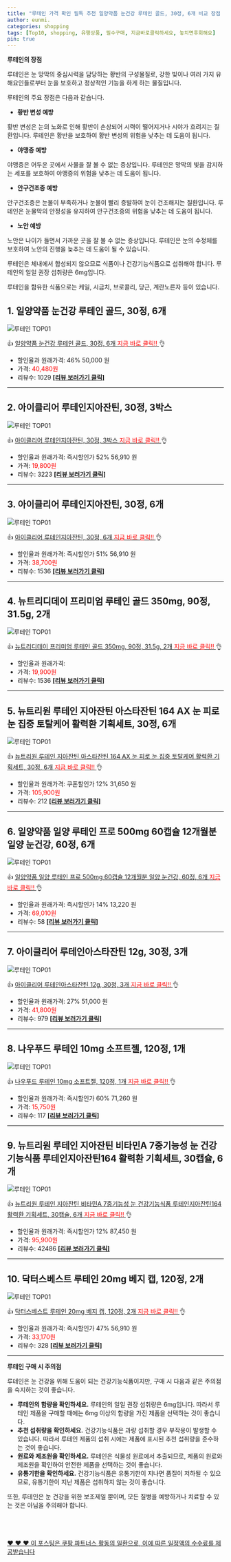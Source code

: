 ```yaml
---
title: "루테인 가격 확인 필독 추천 일양약품 눈건강 루테인 골드, 30정, 6개 비교 장점 구매가이드"
author: eunmi.
categories: shopping
tags: [Top10, shopping, 유행상품, 필수구매, 지금바로클릭하세요, 놓치면후회해요]
pin: true
---
```

**루테인의 장점**

루테인은 눈 망막의 중심시력을 담당하는 황반의 구성물질로, 강한 빛이나 여러 가지 유해요인들로부터 눈을 보호하고 정상적인 기능을 하게 하는 물질입니다.

루테인의 주요 장점은 다음과 같습니다.

* **황반 변성 예방**

황반 변성은 눈의 노화로 인해 황반이 손상되어 시력이 떨어지거나 시야가 흐려지는 질환입니다. 루테인은 황반을 보호하여 황반 변성의 위험을 낮추는 데 도움이 됩니다.

* **야맹증 예방**

야맹증은 어두운 곳에서 사물을 잘 볼 수 없는 증상입니다. 루테인은 망막의 빛을 감지하는 세포를 보호하여 야맹증의 위험을 낮추는 데 도움이 됩니다.

* **안구건조증 예방**

안구건조증은 눈물이 부족하거나 눈물이 빨리 증발하여 눈이 건조해지는 질환입니다. 루테인은 눈물막의 안정성을 유지하여 안구건조증의 위험을 낮추는 데 도움이 됩니다.

* **노안 예방**

노안은 나이가 들면서 가까운 곳을 잘 볼 수 없는 증상입니다. 루테인은 눈의 수정체를 보호하여 노안의 진행을 늦추는 데 도움이 될 수 있습니다.

루테인은 체내에서 합성되지 않으므로 식품이나 건강기능식품으로 섭취해야 합니다. 루테인의 일일 권장 섭취량은 6mg입니다.

루테인을 함유한 식품으로는 케일, 시금치, 브로콜리, 당근, 계란노른자 등이 있습니다.

   

## 1. 일양약품 눈건강 루테인 골드, 30정, 6개

![루테인 TOP01](https://thumbnail6.coupangcdn.com/thumbnails/remote/230x230ex/image/vendor_inventory/96e2/7e5fc17c10169fd8f2680c38c931af8aa18ba104e02ae023fb0b2e73447d.jpg)


👍 [일양약품 눈건강 루테인 골드, 30정, 6개 <font color=red> 지금 바로 클릭!! </font> ](https://link.coupang.com/re/AFFSDP?lptag=AF3617701&subid=GithubCoopas&pageKey=7326007362&traceid=V0-153&itemId=8972018332&vendorItemId=80020066001) 👌 


- 할인율과 원래가격: 46%  50,000   원
- 가격: <span style='color:red'>40,480원</span>
- 리뷰수: 1029  [**[리뷰 보러가기 클릭]**](https://link.coupang.com/re/AFFSDP?lptag=AF3617701&subid=GithubCoopas&pageKey=7326007362&traceid=V0-153&itemId=8972018332&vendorItemId=80020066001)

---


   

## 2. 아이클리어 루테인지아잔틴, 30정, 3박스

![루테인 TOP01](https://thumbnail6.coupangcdn.com/thumbnails/remote/230x230ex/image/retail/images/2366218950490312-1e20d7e7-f0a6-4acf-8942-0a2e5687bb04.jpg)


👍 [아이클리어 루테인지아잔틴, 30정, 3박스 <font color=red> 지금 바로 클릭!! </font> ](https://link.coupang.com/re/AFFSDP?lptag=AF3617701&subid=GithubCoopas&pageKey=1175646750&traceid=V0-153&itemId=19421826371&vendorItemId=77582829254) 👌 


- 할인율과 원래가격: 즉시할인가 52%  56,910   원
- 가격: <span style='color:red'>19,800원</span>
- 리뷰수: 3223  [**[리뷰 보러가기 클릭]**](https://link.coupang.com/re/AFFSDP?lptag=AF3617701&subid=GithubCoopas&pageKey=1175646750&traceid=V0-153&itemId=19421826371&vendorItemId=77582829254)

---


   

## 3. 아이클리어 루테인지아잔틴, 30정, 6개

![루테인 TOP01](https://thumbnail10.coupangcdn.com/thumbnails/remote/230x230ex/image/retail/images/00952db5-db23-40fc-be1b-5d6095bd88155505011299766788322.png)


👍 [아이클리어 루테인지아잔틴, 30정, 6개 <font color=red> 지금 바로 클릭!! </font> ](https://link.coupang.com/re/AFFSDP?lptag=AF3617701&subid=GithubCoopas&pageKey=1175646750&traceid=V0-153&itemId=19421828315&vendorItemId=86533290688) 👌 


- 할인율과 원래가격: 즉시할인가 51%  56,910   원
- 가격: <span style='color:red'>38,700원</span>
- 리뷰수: 1536  [**[리뷰 보러가기 클릭]**](https://link.coupang.com/re/AFFSDP?lptag=AF3617701&subid=GithubCoopas&pageKey=1175646750&traceid=V0-153&itemId=19421828315&vendorItemId=86533290688)

---


   

## 4. 뉴트리디데이 프리미엄 루테인 골드 350mg, 90정, 31.5g, 2개

![루테인 TOP01](https://thumbnail6.coupangcdn.com/thumbnails/remote/230x230ex/image/retail/images/8999977054299618-aff16828-9b54-43d1-89f6-1c2894863edb.jpg)


👍 [뉴트리디데이 프리미엄 루테인 골드 350mg, 90정, 31.5g, 2개 <font color=red> 지금 바로 클릭!! </font> ](https://link.coupang.com/re/AFFSDP?lptag=AF3617701&subid=GithubCoopas&pageKey=7670381071&traceid=V0-153&itemId=19619756225&vendorItemId=4443299967) 👌 


- 할인율과 원래가격: 
- 가격: <span style='color:red'>19,900원</span>
- 리뷰수: 1536  [**[리뷰 보러가기 클릭]**](https://link.coupang.com/re/AFFSDP?lptag=AF3617701&subid=GithubCoopas&pageKey=7670381071&traceid=V0-153&itemId=19619756225&vendorItemId=4443299967)

---


   

## 5. 뉴트리원 루테인 지아잔틴 아스타잔틴 164 AX 눈 피로 눈 집중 토탈케어 활력환 기획세트, 30정, 6개

![루테인 TOP01](https://thumbnail6.coupangcdn.com/thumbnails/remote/230x230ex/image/vendor_inventory/2c7b/2d2c8efca6526e862c5f05dbd13f151db8582ba55a2e378e97910f7fb034.png)


👍 [뉴트리원 루테인 지아잔틴 아스타잔틴 164 AX 눈 피로 눈 집중 토탈케어 활력환 기획세트, 30정, 6개 <font color=red> 지금 바로 클릭!! </font> ](https://link.coupang.com/re/AFFSDP?lptag=AF3617701&subid=GithubCoopas&pageKey=7355714239&traceid=V0-153&itemId=18939246063&vendorItemId=5011342998) 👌 


- 할인율과 원래가격: 쿠폰할인가 12%  31,650   원
- 가격: <span style='color:red'>105,900원</span>
- 리뷰수: 212  [**[리뷰 보러가기 클릭]**](https://link.coupang.com/re/AFFSDP?lptag=AF3617701&subid=GithubCoopas&pageKey=7355714239&traceid=V0-153&itemId=18939246063&vendorItemId=5011342998)

---


   

## 6. 일양약품 일양 루테인 프로 500mg 60캡슐 12개월분 일양 눈건강, 60정, 6개

![루테인 TOP01](https://thumbnail8.coupangcdn.com/thumbnails/remote/230x230ex/image/vendor_inventory/6bd7/62d2a07cf3ac1779ed5e1b1d8cf0f7281ed9817eb32f3615350e1962d718.jpg)


👍 [일양약품 일양 루테인 프로 500mg 60캡슐 12개월분 일양 눈건강, 60정, 6개 <font color=red> 지금 바로 클릭!! </font> ](https://link.coupang.com/re/AFFSDP?lptag=AF3617701&subid=GithubCoopas&pageKey=6983934106&traceid=V0-153&itemId=17070504254&vendorItemId=84244606463) 👌 


- 할인율과 원래가격: 즉시할인가 14%  13,220   원
- 가격: <span style='color:red'>69,010원</span>
- 리뷰수: 58  [**[리뷰 보러가기 클릭]**](https://link.coupang.com/re/AFFSDP?lptag=AF3617701&subid=GithubCoopas&pageKey=6983934106&traceid=V0-153&itemId=17070504254&vendorItemId=84244606463)

---


   

## 7. 아이클리어 루테인아스타잔틴 12g, 30정, 3개

![루테인 TOP01](https://thumbnail7.coupangcdn.com/thumbnails/remote/230x230ex/image/retail/images/8583883507149256-1d2f6a70-c852-4553-8e42-9dced64db265.jpg)


👍 [아이클리어 루테인아스타잔틴 12g, 30정, 3개 <font color=red> 지금 바로 클릭!! </font> ](https://link.coupang.com/re/AFFSDP?lptag=AF3617701&subid=GithubCoopas&pageKey=6066264186&traceid=V0-153&itemId=11178637417&vendorItemId=78456560540) 👌 


- 할인율과 원래가격: 27%  51,000   원
- 가격: <span style='color:red'>41,800원</span>
- 리뷰수: 979  [**[리뷰 보러가기 클릭]**](https://link.coupang.com/re/AFFSDP?lptag=AF3617701&subid=GithubCoopas&pageKey=6066264186&traceid=V0-153&itemId=11178637417&vendorItemId=78456560540)

---


   

## 8. 나우푸드 루테인 10mg 소프트젤, 120정, 1개

![루테인 TOP01](https://thumbnail10.coupangcdn.com/thumbnails/remote/230x230ex/image/vendor_inventory/96ae/51ca6e28941bf2d0931e1835e0039f97d5594fadf844ae5dba3c7050f8a8.png)


👍 [나우푸드 루테인 10mg 소프트젤, 120정, 1개 <font color=red> 지금 바로 클릭!! </font> ](https://link.coupang.com/re/AFFSDP?lptag=AF3617701&subid=GithubCoopas&pageKey=438506&traceid=V0-153&itemId=1199608&vendorItemId=3180780224) 👌 


- 할인율과 원래가격: 즉시할인가 60%  71,260   원
- 가격: <span style='color:red'>15,750원</span>
- 리뷰수: 117  [**[리뷰 보러가기 클릭]**](https://link.coupang.com/re/AFFSDP?lptag=AF3617701&subid=GithubCoopas&pageKey=438506&traceid=V0-153&itemId=1199608&vendorItemId=3180780224)

---


   

## 9. 뉴트리원 루테인 지아잔틴 비타민A 7중기능성 눈 건강기능식품 루테인지아잔틴164 활력환 기획세트, 30캡슐, 6개

![루테인 TOP01](https://thumbnail8.coupangcdn.com/thumbnails/remote/230x230ex/image/vendor_inventory/00ba/81cccc0c3db5c615e8eeb59bf0d319fb894d823865857d14eefd7e0a28c9.png)


👍 [뉴트리원 루테인 지아잔틴 비타민A 7중기능성 눈 건강기능식품 루테인지아잔틴164 활력환 기획세트, 30캡슐, 6개 <font color=red> 지금 바로 클릭!! </font> ](https://link.coupang.com/re/AFFSDP?lptag=AF3617701&subid=GithubCoopas&pageKey=7329365606&traceid=V0-153&itemId=18813899603&vendorItemId=4164078511) 👌 


- 할인율과 원래가격: 즉시할인가 12%  87,450   원
- 가격: <span style='color:red'>95,900원</span>
- 리뷰수: 42486  [**[리뷰 보러가기 클릭]**](https://link.coupang.com/re/AFFSDP?lptag=AF3617701&subid=GithubCoopas&pageKey=7329365606&traceid=V0-153&itemId=18813899603&vendorItemId=4164078511)

---


   

## 10. 닥터스베스트 루테인 20mg 베지 캡, 120정, 2개

![루테인 TOP01](https://thumbnail6.coupangcdn.com/thumbnails/remote/230x230ex/image/vendor_inventory/9f2d/b8d366fb77e10c34ce561445f0e2e53d8d3d874a954e44d1c4eae2a1dd03.jpg)


👍 [닥터스베스트 루테인 20mg 베지 캡, 120정, 2개 <font color=red> 지금 바로 클릭!! </font> ](https://link.coupang.com/re/AFFSDP?lptag=AF3617701&subid=GithubCoopas&pageKey=6215295781&traceid=V0-153&itemId=12409642230&vendorItemId=70729664458) 👌 


- 할인율과 원래가격: 즉시할인가 47%  56,910   원
- 가격: <span style='color:red'>33,170원</span>
- 리뷰수: 328  [**[리뷰 보러가기 클릭]**](https://link.coupang.com/re/AFFSDP?lptag=AF3617701&subid=GithubCoopas&pageKey=6215295781&traceid=V0-153&itemId=12409642230&vendorItemId=70729664458)

---
**루테인 구매 시 주의점**

루테인은 눈 건강을 위해 도움이 되는 건강기능식품이지만, 구매 시 다음과 같은 주의점을 숙지하는 것이 좋습니다.

* **루테인의 함량을 확인하세요.** 루테인의 일일 권장 섭취량은 6mg입니다. 따라서 루테인 제품을 구매할 때에는 6mg 이상의 함량을 가진 제품을 선택하는 것이 좋습니다.
* **추천 섭취량을 확인하세요.** 건강기능식품은 과량 섭취할 경우 부작용이 발생할 수 있습니다. 따라서 루테인 제품의 섭취 시에는 제품에 표시된 추천 섭취량을 준수하는 것이 좋습니다.
* **원료와 제조원을 확인하세요.** 루테인은 식물성 원료에서 추출되므로, 제품의 원료와 제조원을 확인하여 안전한 제품을 선택하는 것이 좋습니다.
* **유통기한을 확인하세요.** 건강기능식품은 유통기한이 지나면 품질이 저하될 수 있으므로, 유통기한이 지난 제품은 섭취하지 않는 것이 좋습니다.

또한, 루테인은 눈 건강을 위한 보조제일 뿐이며, 모든 질병을 예방하거나 치료할 수 있는 것은 아님을 주의해야 합니다.<br><br><br><br><br> [ ❤ ❤ ❤ 이 포스팅은 쿠팡 파트너스 활동의 일환으로, 이에 따른 일정액의 수수료를 제공받습니다](https://link.coupang.com/a/bcEFyh)